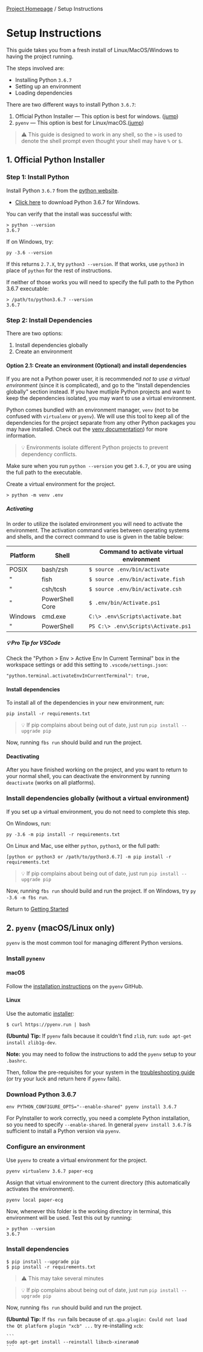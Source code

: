 [Project Homepage](README.md) /  Setup Instructions

# Setup Instructions

This guide takes you from a fresh install of Linux/MacOS/Windows to having the project running.

The steps involved are:

- Installing Python `3.6.7`
- Setting up an environment
- Loading dependencies

There are two different ways to install Python `3.6.7`:

1. Official Python Installer — This option is best for windows. ([jump](#1-official-python-installer))
1. `pyenv` — This option is best for Linux/macOS.([jump](#2-pyenv-macoslinux-only))

> ⚠️ This guide is designed to work in any shell, so the `>` is used to denote the shell prompt even thought your shell may have `%` or `$`.



## 1. Official Python Installer

### Step 1: Install Python

Install Python `3.6.7` from the [python website](https://www.python.org/downloads/release/python-367/).

- [Click here](https://www.python.org/ftp/python/3.6.7/python-3.6.7-amd64.exe) to download Python 3.6.7 for Windows.

You can verify that the install was successful with:

```
> python --version
3.6.7
```

If on Windows, try:
```
py -3.6 --version
```

If this returns `2.7.X`, try `python3 --version`. 
If that works, use `python3` in place of `python` for the rest of instructions. 

If neither of those works you will need to specify the full path to the Python 3.6.7 executable:

```
> /path/to/python3.6.7 --version
3.6.7
```

### Step 2: Install Dependencies

There are two options:

1. Install dependencies globally
1. Create an environment

#### Option 2.1: Create an environment (Optional) and install dependencies

 If you are not a Python power user, it is recommended *not to use a virtual environment* (since it is complicated), and go to the "Install dependencies globally" section instead. 
 If you have mutliple Python projects and want to keep the dependencies isolated, you may want to use a virtual environment.

Python comes bundled with an environment manager, `venv` (not to be confused with `virtualenv` or `pyenv`). 
We will use this tool to keep all of the dependencies for the project separate from any other Python packages you may have installed.
Check out the [venv documentation](https://docs.python.org/3/library/venv.html)) for more information.

> 💡 Environments isolate different Python projects to prevent dependency conflicts.

Make sure when you run `python --version` you get `3.6.7`, or you are using the full path to the executable.

Create a virtual environment for the project. 

```
> python -m venv .env
```

##### Activating

In order to utilize the isolated environment you will need to activate the environment.
The activation command varies between operating systems and shells, and the correct command to use is given in the table below:

Platform|Shell          | Command to activate virtual environment
|-    |-                |-|
POSIX | bash/zsh        | `$ source .env/bin/activate`
|"    | fish            | `$ source .env/bin/activate.fish`
|"    | csh/tcsh        | `$ source .env/bin/activate.csh`
|"    | PowerShell Core | `$ .env/bin/Activate.ps1`
Windows | cmd.exe       | `C:\> .env\Scripts\activate.bat`
|"      | PowerShell    | `PS C:\> .env\Scripts\Activate.ps1`

##### 💡 Pro Tip for VSCode

Check the "Python > Env > Active Env In Current Terminal" box in the workspace settings or add this setting to `.vscode/settings.json`:

```
"python.terminal.activateEnvInCurrentTerminal": true,
```

#### Install dependencies

To install all of the dependencies in your new environment, run:

`pip install -r requirements.txt`

> 💡 If pip complains about being out of date, just run `pip install --upgrade pip`

Now, running `fbs run` should build and run the project.

    
#### Deactivating

After you have finished working on the project, and you want to return to your normal shell, you can deactivate the environment by running `deactivate` (works on all platforms).

### Install dependencies globally (without a virtual environment)

If you set up a virtual environment, you do not need to complete this step.

On Windows, run:

```
py -3.6 -m pip install -r requirements.txt
```

On Linux and Mac, use either `python`, `python3`, or the full path:
```
[python or python3 or /path/to/python3.6.7] -m pip install -r requirements.txt
```

> 💡 If pip complains about being out of date, just run `pip install --upgrade pip`

Now, running `fbs run` should build and run the project. If on Windows, try `py -3.6 -m fbs run`.

Return to [Getting Started](README.md)


## 2. `pyenv` (macOS/Linux only)

`pyenv` is the most common tool for managing different Python versions.

### Install `pynenv`

#### macOS

Follow the [installation instructions](https://github.com/pyenv/pyenv#installation) on the `pyenv` GitHub.

#### Linux

Use the automatic [installer](https://github.com/pyenv/pyenv-installer):

```
$ curl https://pyenv.run | bash
```

**(Ubuntu) Tip:** If `pyenv` fails because it couldn't find `zlib`, run: `sudo apt-get install zlib1g-dev`.

**Note:** you may need to follow the instructions to add the `pyenv` setup to your `.bashrc`.

Then, follow the pre-requisites for your system in the [troubleshooting guide](https://github.com/pyenv/pyenv/wiki/Common-build-problems) (or try your luck and return here if `pyenv` fails).

### Download Python 3.6.7

```
env PYTHON_CONFIGURE_OPTS="--enable-shared" pyenv install 3.6.7
```

For PyInstaller to work correctly, you need a complete Python installation, so you need to specify `--enable-shared`. 
In general `pyenv install 3.6.7` is sufficient to install a Python version via `pyenv`.

### Configure an environment

Use `pyenv` to create a virtual environment for the project. 

```
pyenv virtualenv 3.6.7 paper-ecg
```

Assign that virtual environment to the current directory (this automatically activates the environment).

```
pyenv local paper-ecg
```

Now, whenever this folder is the working directory in terminal, this environment will be used.
Test this out by running:

```
> python --version
3.6.7
```

### Install dependencies

```
$ pip install --upgrade pip
$ pip install -r requirements.txt
```

> ⚠️ This may take several minutes

> 💡 If pip complains about being out of date, just run `pip install --upgrade pip`

Now, running `fbs run` should build and run the project.

**(Ubuntu) Tip:** If `fbs run` fails because of `qt.qpa.plugin: Could not load the Qt platform plugin "xcb" ...` try re-installing `xcb`:

    ```
    sudo apt-get install --reinstall libxcb-xinerama0
    ```

